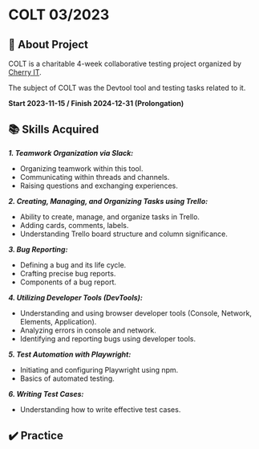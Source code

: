 # COLT 03/2023

## 📝 About Project

COLT is a charitable 4-week collaborative testing project organized by <a href="http://cherry-it.pl/colt-3-2023/" target="_blank">Cherry IT</a>.

The subject of COLT was the Devtool tool and testing tasks related to it.

**Start 2023-11-15 / Finish 2024-12-31 (Prolongation)**

## 📚 Skills Acquired

***1. Teamwork Organization via Slack:***
- Organizing teamwork within this tool.
- Communicating within threads and channels.
- Raising questions and exchanging experiences.

***2. Creating, Managing, and Organizing Tasks using Trello:***
- Ability to create, manage, and organize tasks in Trello.
- Adding cards, comments, labels.
- Understanding Trello board structure and column significance.

***3. Bug Reporting:***
- Defining a bug and its life cycle.
- Crafting precise bug reports.
- Components of a bug report.

***4. Utilizing Developer Tools (DevTools):***
- Understanding and using browser developer tools (Console, Network, Elements, Application).
- Analyzing errors in console and network.
- Identifying and reporting bugs using developer tools.

***5. Test Automation with Playwright:***
- Initiating and configuring Playwright using npm.
- Basics of automated testing.

***6. Writing Test Cases:***
- Understanding how to write effective test cases.

## ✔️ Practice


